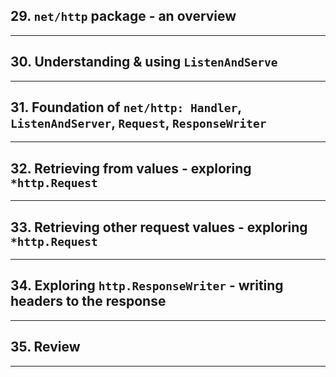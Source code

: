 ## 29. `net/http` package - an overview

***

## 30. Understanding & using `ListenAndServe`

***

## 31. Foundation of `net/http: Handler`, `ListenAndServer`, `Request`, `ResponseWriter`

***

## 32. Retrieving from values - exploring `*http.Request`

***

## 33. Retrieving other request values - exploring `*http.Request`

***

## 34. Exploring `http.ResponseWriter` - writing headers to the response

***

## 35. Review

***
